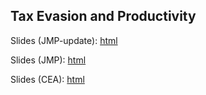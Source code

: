 ## Tax Evasion and Productivity

Slides (JMP-update): [html](https://raw.githack.com/hans-mtz/tax_evasion_productivity/main/Quarto-Slides/JMP-update.html)

Slides (JMP): [html](https://raw.githack.com/hans-mtz/tax_evasion_productivity/main/Slides/Tax_Prod.html)

Slides (CEA): [html](https://raw.githack.com/hans-mtz/tax_evasion_productivity/main/Slides/CEA-20233.html)